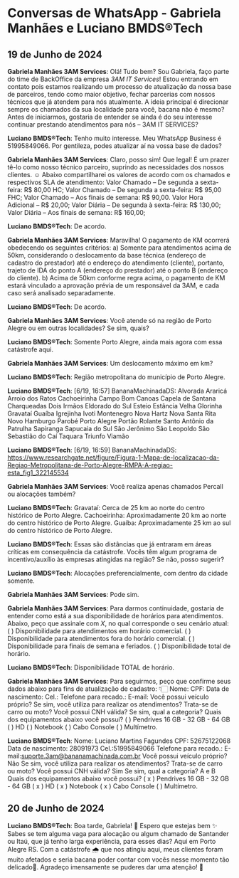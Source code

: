 # Conversas de WhatsApp - Gabriela Manhães e Luciano BMDS®Tech

## 19 de Junho de 2024

**Gabriela Manhães 3AM Services**: Olá! Tudo bem? Sou Gabriela, faço parte do time de BackOffice da empresa *3AM IT Services*! Estou entrando em contato pois estamos realizando um processo de atualização da nossa base de parceiros, tendo como maior objetivo, fechar parcerias com nossos técnicos que já atendem para nós atualmente. A ideia principal é direcionar sempre os chamados da sua localidade para você, bacana não é mesmo? Antes de iniciarmos, gostaria de entender se ainda é do seu interesse continuar prestando atendimentos para nós – 3AM IT SERVICES?

**Luciano BMDS®Tech**: Tenho muito interesse. Meu WhatsApp Business é 51995849066. Por gentileza, podes atualizar aí na vossa base de dados?

**Gabriela Manhães 3AM Services**: Claro, posso sim! Que legal! É um prazer tê-lo como nosso técnico parceiro, suprindo as necessidades dos nossos clientes. ☺️ Abaixo compartilharei os valores de acordo com os chamados e respectivos SLA de atendimento: Valor Chamado – De segunda a sexta-feira: R$ 80,00 HC; Valor Chamado – De segunda a sexta-feira: R$ 95,00 FHC; Valor Chamado – Aos finais de semana: R$ 90,00. Valor Hora Adicional – R$ 20,00; Valor Diária – De segunda à sexta-feira: R$ 130,00; Valor Diária – Aos finais de semana: R$ 160,00;

**Luciano BMDS®Tech**: De acordo.

**Gabriela Manhães 3AM Services**: Maravilha! O pagamento de KM ocorrerá obedecendo os seguintes critérios: a) Somente para atendimentos acima de 50km, considerando o deslocamento da base técnica (endereço de cadastro do prestador) até o endereço do atendimento (cliente), portanto, trajeto de IDA do ponto A (endereço do prestador) até o ponto B (endereço do cliente). b) Acima de 50km conforme regra acima, o pagamento de KM estará vinculado a aprovação prévia de um responsável da 3AM, e cada caso será analisado separadamente.

**Luciano BMDS®Tech**: De acordo.

**Gabriela Manhães 3AM Services**: Você atende só na região de Porto Alegre ou em outras localidades? Se sim, quais?

**Luciano BMDS®Tech**: Somente Porto Alegre, ainda mais agora com essa catástrofe aqui.

**Gabriela Manhães 3AM Services**: Um deslocamento máximo em km?

**Luciano BMDS®Tech**: Região metropolitana do município de Porto Alegre.

**Luciano BMDS®Tech**: [6/19, 16:57] BananaMachinadaDS: Alvorada Araricá Arroio dos Ratos Cachoeirinha Campo Bom Canoas Capela de Santana Charqueadas Dois Irmãos Eldorado do Sul Esteio Estância Velha Glorinha Gravataí Guaíba Igrejinha Ivoti Montenegro Nova Hartz Nova Santa Rita Novo Hamburgo Parobé Porto Alegre Portão Rolante Santo Antônio da Patrulha Sapiranga Sapucaia do Sul São Jerônimo São Leopoldo São Sebastião do Caí Taquara Triunfo Viamão

**Luciano BMDS®Tech**: [6/19, 16:59] BananaMachinadaDS: https://www.researchgate.net/figure/Figura-1-Mapa-de-localizacao-da-Regiao-Metropolitana-de-Porto-Alegre-RMPA-A-regiao-esta_fig1_322145534

**Gabriela Manhães 3AM Services**: Você realiza apenas chamados Percall ou alocações também?

**Luciano BMDS®Tech**: Gravataí: Cerca de 25 km ao norte do centro histórico de Porto Alegre. Cachoeirinha: Aproximadamente 20 km ao norte do centro histórico de Porto Alegre. Guaíba: Aproximadamente 25 km ao sul do centro histórico de Porto Alegre.

**Luciano BMDS®Tech**: Essas são distâncias que já entraram em áreas críticas em consequência da catástrofe. Vocês têm algum programa de incentivo/auxílio às empresas atingidas na região? Se não, posso sugerir?

**Luciano BMDS®Tech**: Alocações preferencialmente, com dentro da cidade somente.

**Gabriela Manhães 3AM Services**: Pode sim.

**Gabriela Manhães 3AM Services**: Para darmos continuidade, gostaria de entender como está a sua disponibilidade de horários para atendimentos. Abaixo, peço que assinale com *X*, no qual corresponde o seu cenário atual: (   ) Disponibilidade para atendimentos em horário comercial. (   ) Disponibilidade para atendimentos fora do horário comercial. (   ) Disponibilidade para finais de semana e feriados. (   ) Disponibilidade total de horário.

**Luciano BMDS®Tech**: Disponibilidade TOTAL de horário.

**Gabriela Manhães 3AM Services**: Para seguirmos, peço que confirme seus dados abaixo para fins de atualização de cadastro: 👇🏻 Nome: CPF: Data de nascimento: Cel.: Telefone para recado.: E-mail: Você possui veículo próprio? Se sim, você utiliza para realizar os atendimentos? Trata-se de carro ou moto? Você possui CNH válida? Se sim, qual a categoria? Quais dos equipamentos abaixo você possui? (  ) Pendrives 16 GB - 32 GB - 64 GB (  ) HD (  ) Notebook (  ) Cabo Console (  ) Multímetro.

**Luciano BMDS®Tech**: Nome: Luciano Martins Fagundes CPF: 52675122068 Data de nascimento: 28091973 Cel.:51995849066 Telefone para recado.: E-mail:suporte.3am@bananamachinada.com.br Você possui veículo próprio? Não Se sim, você utiliza para realizar os atendimentos? Trata-se de carro ou moto? Você possui CNH válida? Sim Se sim, qual a categoria? A e B Quais dos equipamentos abaixo você possui? ( x ) Pendrives 16 GB - 32 GB - 64 GB ( x ) HD ( x ) Notebook ( x ) Cabo Console (  ) Multímetro.

## 20 de Junho de 2024

**Luciano BMDS®Tech**: Boa tarde, Gabriela! 👋 Espero que estejas bem ✨ Sabes se tem alguma vaga para alocação ou algum chamado de Santander ou Itaú, que já tenho larga experiência, para esses dias? Aqui em Porto Alegre RS. Com a catástrofe 🌧️ que nos atingiu aqui, meus clientes foram muito afetados e seria bacana poder contar com vocês nesse momento tão delicado🚨. Agradeço imensamente se puderes dar uma atenção! 🙏

